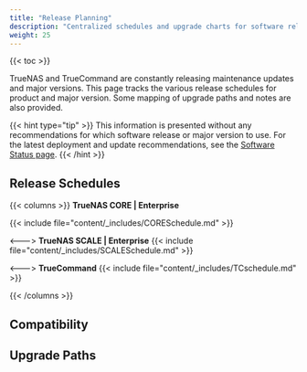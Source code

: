 ```yaml
---
title: "Release Planning"
description: "Centralized schedules and upgrade charts for software releases."
weight: 25
---
```


{{< toc >}}

TrueNAS and TrueCommand are constantly releasing maintenance updates and major versions.
This page tracks the various release schedules for product and major version.
Some mapping of upgrade paths and notes are also provided.

{{< hint type="tip" >}}
This information is presented without any recommendations for which software release or major version to use.
For the latest deployment and update recommendations, see the [Software Status page](https://www.truenas.com/software-status/).
{{< /hint >}}

## Release Schedules

{{< columns >}}
**TrueNAS CORE | Enterprise**

{{< include file="content/_includes/CORESchedule.md" >}}

<--->
**TrueNAS SCALE | Enterprise**
{{< include file="content/_includes/SCALESchedule.md" >}}

<--->
**TrueCommand**
{{< include file="content/_includes/TCschedule.md" >}}

{{< /columns >}}

## Compatibility

## Upgrade Paths
